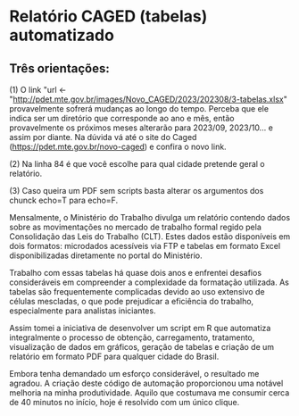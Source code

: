 # Relatório CAGED (tabelas) automatizado

## Três orientações: 

(1) O link "url <- "http://pdet.mte.gov.br/images/Novo_CAGED/2023/202308/3-tabelas.xlsx" provavelmente sofrerá mudanças ao longo do tempo. Perceba que ele indica ser um diretório que corresponde ao ano e mês, então provavelmente os próximos meses alterarão para 2023/09, 2023/10... e assim por diante. Na dúvida vá até o site do Caged (https://pdet.mte.gov.br/novo-caged) e confira o novo link. 

(2) Na linha 84 é que você escolhe para qual cidade pretende geral o relatório. 

(3) Caso queira um PDF sem scripts basta alterar os argumentos dos chunck echo=T para echo=F. 

Mensalmente, o Ministério do Trabalho divulga um relatório contendo dados sobre as movimentações no mercado de trabalho formal regido pela Consolidação das Leis do Trabalho (CLT). Estes dados estão disponíveis
em dois formatos: microdados acessíveis via FTP e tabelas em formato Excel disponibilizadas diretamente no portal do Ministério.

Trabalho com essas tabelas há quase dois anos e enfrentei desafios consideráveis em compreender a complexidade da formatação utilizada. As tabelas são frequentemente complicadas devido ao uso extensivo de
células mescladas, o que pode prejudicar a eficiência do trabalho, especialmente para analistas iniciantes.

Assim tomei a iniciativa de desenvolver um script em R que automatiza integralmente o processo de obtenção, carregamento, tratamento, visualização de dados em gráficos, geração de tabelas e criação de um relatório em formato PDF para qualquer cidade do Brasil.

Embora tenha demandado um esforço considerável, o resultado me agradou. A criação deste código de automação proporcionou uma notável melhoria na minha produtividade. Aquilo que costumava me consumir cerca de 40 minutos no início, hoje é resolvido com um único clique.
